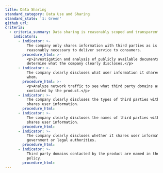 ```yaml
---
title: Data Sharing
standard_category: Data Use and Sharing
standard_state: '1: Green'
github_url:
criteria:
  - criteria_summary: Data sharing is reasonably scoped and transparent.
    indicators:
      - indicator: >-
          The company only shares information with third parties as is
          reasonably necessary to deliver service to consumers.
        procedure_html: >-
          <p>Investigation and analysis of publicly available documentation to
          determine what the company clearly discloses.</p>
      - indicator: >-
          The company clearly discloses what user information it shares with
          whom.
        procedure_html: >-
          <p>Analyze network traffic to see what third party domains are
          contacted by the product.</p>
      - indicator: >-
          The company clearly discloses the types of third parties with which it
          shares user information.
        procedure_html:
      - indicator: >-
          The company clearly discloses the names of third parties with which it
          shares user information.
        procedure_html:
      - indicator: >-
          The company clearly discloses whether it shares user information with
          government or legal authorities.
        procedure_html:
      - indicator: >-
          Third party domains contacted by the product are named in the privacy
          policy.
        procedure_html:
---
```


